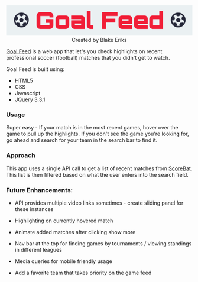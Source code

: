 
<p align="center"><img  src="./static/img/GoalFeedTitle.png"/>Created by Blake Eriks</p>

[Goal Feed](https://goal-feed.vercel.app/) is a web app that let's you check highlights on recent professional soccer (football) matches that you didn't get to watch.

Goal Feed is built using:
* HTML5
* CSS
* Javascript
* JQuery 3.3.1

### Usage

Super easy - If your match is in the most recent games, hover over the game to pull up the highlights. If you don't see the game you're looking for, go ahead and search for your team in the search bar to find it.

### Approach

This app uses a single API call to get a list of recent matches from [ScoreBat](https://www.scorebat.com). This list is then filtered based on what the user enters into the search field.

### Future Enhancements:

* API provides multiple video links sometimes - create sliding panel for these instances

* Highlighting on currently hovered match

* Animate added matches after clicking show more

* Nav bar at the top for finding games by tournaments / viewing standings in different leagues

* Media queries for mobile friendly usage

* Add a favorite team that takes priority on the game feed